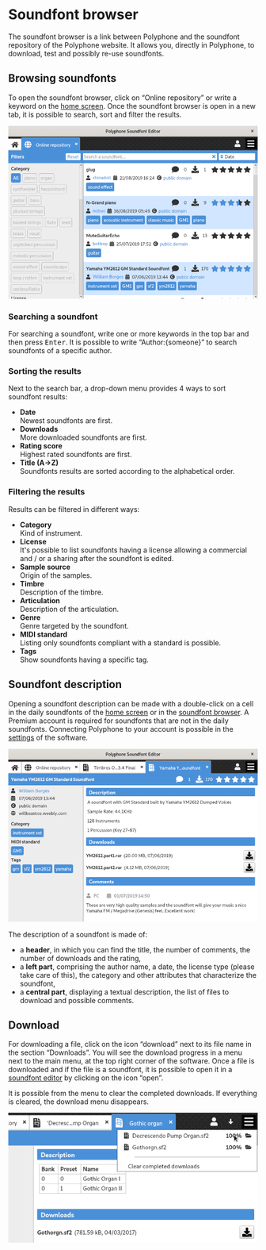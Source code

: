 # Soundfont browser

The soundfont browser is a link between Polyphone and the soundfont repository
of the Polyphone website. It allows you, directly in Polyphone, to download,
test and possibly re-use soundfonts.


<a name="doc_browse"/>

## Browsing soundfonts

To open the soundfont browser, click on “Online repository” or write a keyword
on the [home screen]. Once the soundfont browser is open in a new tab, it is
possible to search, sort and filter the results.

![browsing soundfonts]


### Searching a soundfont

For searching a soundfont, write one or more keywords in the top bar and then
press <kbd>Enter</kbd>. It is possible to write “Author:{someone}” to search
soundfonts of a specific author.


### Sorting the results

Next to the search bar, a drop-down menu provides 4 ways to sort soundfont
results:

  - **Date**  
    Newest soundfonts are first.
  - **Downloads**  
    More downloaded soundfonts are first.
  - **Rating score**  
    Highest rated soundfonts are first.
  - **Title (A→Z)**  
    Soundfonts results are sorted according to the alphabetical order.


### Filtering the results

Results can be filtered in different ways:

  - **Category**  
    Kind of instrument.
  - **License**  
    It's possible to list soundfonts having a license allowing a commercial
    and / or a sharing after the soundfont is edited.
  - **Sample source**  
    Origin of the samples.
  - **Timbre**  
    Description of the timbre.
  - **Articulation**  
    Description of the articulation.
  - **Genre**  
    Genre targeted by the soundfont.
  - **MIDI standard**  
    Listing only soundfonts compliant with a standard is possible.
  - **Tags**  
    Show soundfonts having a specific tag.


<a name="doc_description"/>

## Soundfont description

Opening a soundfont description can be made with a double-click on a cell in the
daily soundfonts of the [home screen] or in the [soundfont browser].
A Premium account is required for soundfonts that are not in the daily
soundfonts. Connecting Polyphone to your account is possible in the [settings]
of the software.

![description page of a soundfont]

The description of a soundfont is made of:

  - a **header**, in which you can find the title, the number of comments, the
    number of downloads and the rating,
  - a **left part**, comprising the author name, a date, the license type
    (please take care of this), the category and other attributes that
    characterize the soundfont,
  - a **central part**, displaying a textual description, the list of files
    to download and possible comments.


<a name="doc_download"/>

## Download

For downloading a file, click on the icon “download” next to its file name in
the section “Downloads”. You will see the download progress in a menu next to
the main menu, at the top right corner of the software. Once a file is
downloaded and if the file is a soundfont, it is possible to open it in a
[soundfont editor] by clicking on the icon “open”.

It is possible from the menu to clear the completed downloads. If everything is
cleared, the download menu disappears.

![dowloading soundfonts]



[soundfont browser]: #doc_browse

[home screen]:      index.md#doc_right
[settings]:         settings.md#doc_repository
[soundfont editor]: soundfont-editor/index.md

[browsing soundfonts]:             images/soundfont_browser_browsing.png
[description page of a soundfont]: images/soundfont_browser_description.png
[dowloading soundfonts]:           images/soundfont_browser_download.png
